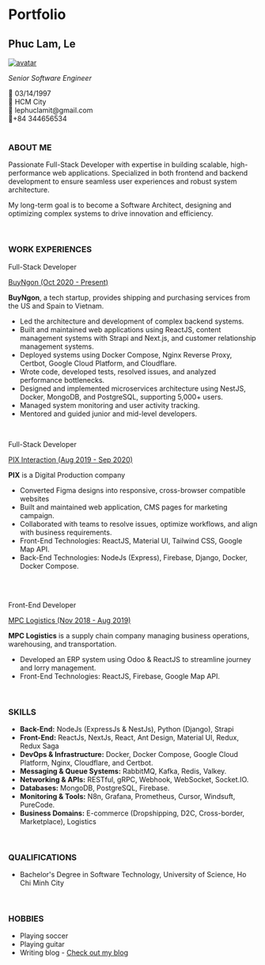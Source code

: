 # Portfolio

<!-- ## Phuc Lam, Le -->
<div class ="portfolio-container">
<h2 class="portfolio-fullName">Phuc Lam, Le</h2>
<div class="portfolio-avatar">
      <a href="https://lplam.me">
      <img src="https://media.licdn.com/dms/image/v2/D5603AQF53TaSspbgLA/profile-displayphoto-shrink_200_200/B56ZX6TbdNGoAg-/0/1743661152559?e=1749081600&v=beta&t=rFYwXXwFCtsz89OM3UKtcn_c3EI6Bef7-zS1NhLzNx8" alt="avatar">
      </a>
</div>

_Senior Software Engineer_

<!-- _Backend Developer_ -->

<div class="portfolio-contact">
   <div>🎁 03/14/1997</div>
   <div>📍 HCM City</div>
   <div>📧 lephuclamit@gmail.com</div>
   <div>📱+84 344656534</div>
</div>

<br>

### ABOUT ME

<p class="portfolio-content">
Passionate Full-Stack Developer with expertise in building scalable, high-performance web applications. Specialized in both frontend and backend development to ensure seamless user experiences and robust system architecture.</p>

<p class="portfolio-content">My long-term goal is to become a Software Architect, designing and optimizing complex systems to drive innovation and efficiency.</p>
</p>

<br>

### WORK EXPERIENCES

<div class="portfolio-experience">
   <p class="experience-title">Full-Stack Developer</p>
   <a href="https://buyngon.com" class="experience-title">BuyNgon<span class="experience-time"> (Oct 2020 - Present)</span></a>
   <p class="portfolio-content italic"><strong>BuyNgon</strong>, a tech startup, provides shipping and purchasing services from the US and Spain to Vietnam.</p>
   <ul>
      <li class="portfolio-content">Led the architecture and development of complex backend systems.</li>
      <li class="portfolio-content">Built and maintained web applications using ReactJS, content management systems with Strapi and Next.js, and customer relationship management systems.</li>
      <li class="portfolio-content">Deployed systems using Docker Compose, Nginx Reverse Proxy, Certbot, Google Cloud Platform, and Cloudflare.</li>
      <li class="portfolio-content">Wrote code, developed tests, resolved issues, and analyzed performance bottlenecks.</li>
      <li class="portfolio-content">Designed and implemented microservices architecture using NestJS, Docker, MongoDB, and PostgreSQL, supporting 5,000+ users.</li>
      <li class="portfolio-content">Managed system monitoring and user activity tracking.</li>
      <li class="portfolio-content">Mentored and guided junior and mid-level developers.</li>
   </ul>
</dv>

<br>

<div class="portfolio-experience">
   <p class="experience-title">Full-Stack Developer</p>
   <a href="https://pix.com.vn" class="experience-title">PIX Interaction<span class="experience-time"> (Aug 2019 - Sep 2020)</span></a>
   <p class="portfolio-content italic"><strong>PIX</strong> is a Digital Production company </p>
   <ul>
      <li class="portfolio-content">Converted Figma designs into responsive, cross-browser compatible websites</li>
      <li class="portfolio-content">Built and maintained web application, CMS pages for marketing campaign.</li>
      <li class="portfolio-content">Collaborated with teams to resolve issues, optimize workflows, and align with business requirements.</li>
      <li class="portfolio-content">Front-End Technologies: ReactJS, Material UI, Tailwind CSS, Google Map API.</li>
      <li class="portfolio-content">Back-End Technologies: NodeJs (Express), Firebase, Django, Docker, Docker Compose.</li>
   </ul>
</div>

<br>
<br>
<div class="portfolio-experience">
   <p class="experience-title">Front-End Developer</p>
   <a href="https://mpc.net.vn" class="experience-title">MPC Logistics<span class="experience-time"> (Nov 2018 - Aug 2019)</span></a>
   <p class="portfolio-content italic"><strong>MPC Logistics</strong> is a supply chain company managing business operations, warehousing, and transportation.</p>
  <ul>
      <li class="portfolio-content">Developed an ERP system using Odoo & ReactJS to streamline journey and lorry management.</li>
      <li class="portfolio-content">Front-End Technologies: ReactJS, Firebase, Google Map API.</li>
   </ul> 
</div>

<br>

### SKILLS

<ul>
   <li class="portfolio-content"><strong>Back-End:</strong> NodeJs (ExpressJs & NestJs), Python (Django), Strapi</li>
   <li class="portfolio-content"><strong>Front-End:</strong> ReactJs, NextJs, React, Ant Design, Material UI, Redux, Redux Saga</li>
   <li class="portfolio-content"><strong>DevOps & Infrastructure:</strong> Docker, Docker Compose, Google Cloud Platform, Nginx, Cloudflare, and Certbot.</li>
   <li class="portfolio-content"><strong>Messaging & Queue Systems:</strong> RabbitMQ, Kafka, Redis, Valkey.</li>
   <li class="portfolio-content"><strong>Networking & APIs:</strong> RESTful, gRPC, Webhook, WebSocket, Socket.IO.</li>
   <li class="portfolio-content"><strong>Databases:</strong> MongoDB, PostgreSQL, Firebase.</li>
   <li class="portfolio-content"><strong>Monitoring & Tools:</strong> N8n, Grafana, Prometheus, Cursor, Windsuft, PureCode.</li>     
   <li class="portfolio-content"><strong>Business Domains:</strong> E-commerce (Dropshipping, D2C, Cross-border, Marketplace), Logistics</li>
</ul>

<br>

### QUALIFICATIONS

<ul>
   <li class="portfolio-content">Bachelor's Degree in Software Technology, University of Science, Ho Chi Minh City</li>
</ul>

<br>

### HOBBIES

<ul>
   <li class="portfolio-content">Playing soccer</li>
   <li class="portfolio-content">Playing guitar</li>
   <li class="portfolio-content">Writing blog - <a href="https://lplam.me/blog">Check out my blog</a></li>
</ul>

</div>
